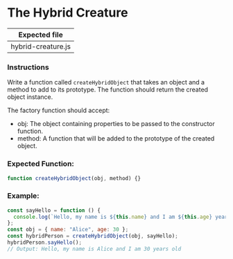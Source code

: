 # The Hybrid Creature

| Expected file      |
| ------------------ |
| hybrid-creature.js |

### Instructions

Write a function called `createHybridObject` that takes an object and a method to add to its prototype. The function should return the created object instance.

The factory function should accept:

- obj: The object containing properties to be passed to the constructor function.
- method: A function that will be added to the prototype of the created object.

### Expected Function:

```js
function createHybridObject(obj, method) {}
```

### Example:

```js
const sayHello = function () {
  console.log(`Hello, my name is ${this.name} and I am ${this.age} years old.`);
};
const obj = { name: "Alice", age: 30 };
const hybridPerson = createHybridObject(obj, sayHello);
hybridPerson.sayHello();
// Output: Hello, my name is Alice and I am 30 years old
```
